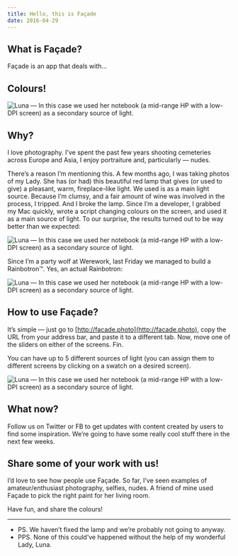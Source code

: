 ```yaml
---
title: Hello, this is Façade
date: 2016-04-29
---
```


## What is Façade?

Façade is an app that deals with…

## Colours!

![Luna — In this case we used her notebook (a mid-range HP with a low-DPI screen) as a secondary source of light.](/images/facade/lisa-1.jpeg)

## Why?

I love photography. I’ve spent the past few years shooting cemeteries across Europe and Asia, I enjoy portraiture and, particularly — nudes.

There’s a reason I’m mentioning this. A few months ago, I was taking photos of my Lady. She has (or had) this beautiful red lamp that gives (or used to give) a pleasant, warm, fireplace-like light. We used is as a main light source. Because I’m clumsy, and a fair amount of wine was involved in the process, I tripped. And I broke the lamp. Since I’m a developer, I grabbed my Mac quickly, wrote a script changing colours on the screen, and used it as a main source of light. To our surprise, the results turned out to be way better than we expected:

![Luna — In this case we used her notebook (a mid-range HP with a low-DPI screen) as a secondary source of light.](/images/facade/luna-1.jpeg)

Since I’m a party wolf at Werework, last Friday we managed to build a Rainbotron™. Yes, an actual Rainbotron:

![Luna — In this case we used her notebook (a mid-range HP with a low-DPI screen) as a secondary source of light.](/images/facade/rainbo-1.jpeg)

## How to use Façade?

It’s simple — just go to [http://facade.photo](http://facade.photo), copy the URL from your address bar, and paste it to a different tab. Now, move one of the sliders on either of the screens. Fin.

You can have up to 5 different sources of light (you can assign them to different screens by clicking on a swatch on a desired screen).

![Luna — In this case we used her notebook (a mid-range HP with a low-DPI screen) as a secondary source of light.](/images/facade/aaron-1.jpeg)


## What now?

Follow us on Twitter or FB to get updates with content created by users to find some inspiration. We’re going to have some really cool stuff there in the next few weeks.

## Share some of your work with us!

I’d love to see how people use Façade. So far, I’ve seen examples of amateur/enthusiast photography, selfies, nudes. A friend of mine used Façade to pick the right paint for her living room.

Have fun, and share the colours!

---

- PS. We haven’t fixed the lamp and we’re probably not going to anyway.
- PPS. None of this could’ve happened without the help of my wonderful Lady, Luna.